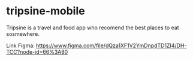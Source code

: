 # tripsine-mobile
Tripsine is a travel and food app who recomend the best places to eat sosmewhere.

Link Figma: https://www.figma.com/file/dQza1XF1V2YmDnpdTD1ZI4/DH-TCC?node-id=66%3A80
